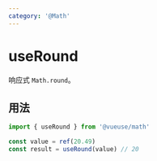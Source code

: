 ```yaml
---
category: '@Math'
---
```


# useRound

响应式 `Math.round`。

## 用法

```ts
import { useRound } from '@vueuse/math'

const value = ref(20.49)
const result = useRound(value) // 20
```
